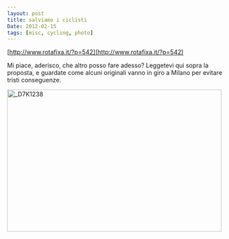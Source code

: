 ```yaml
---
layout: post
title: salviamo i ciclisti
Date: 2012-02-15
tags: [misc, cycling, photo]
---
```

 

[http://www.rotafixa.it/?p=542](http://www.rotafixa.it/?p=542)

Mi piace, aderisco, che altro posso fare adesso? Leggetevi qui sopra la proposta, e guardate come alcuni originali vanno in giro a Milano per evitare tristi conseguenze.

<a href="http://www.flickr.com/photos/aadm/6883508491/" title="_D7K1238 by aadm, on Flickr"><img src="http://farm8.staticflickr.com/7041/6883508491_21b64fedb9.jpg" width="500" height="331" alt="_D7K1238"></a>
